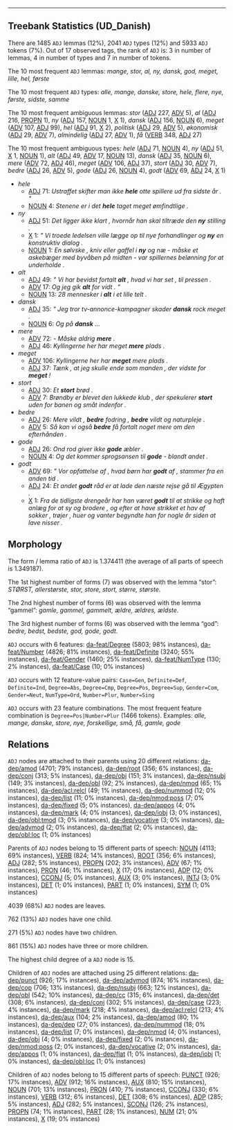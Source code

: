 

--------------------------------------------------------------------------------

## Treebank Statistics (UD_Danish)

There are 1485 `ADJ` lemmas (12%), 2041 `ADJ` types (12%) and 5933 `ADJ` tokens (7%).
Out of 17 observed tags, the rank of `ADJ` is: 3 in number of lemmas, 4 in number of types and 7 in number of tokens.

The 10 most frequent `ADJ` lemmas: <em>mange, stor, al, ny, dansk, god, meget, lille, hel, første</em>

The 10 most frequent `ADJ` types:  <em>alle, mange, danske, store, hele, flere, nye, første, sidste, samme</em>

The 10 most frequent ambiguous lemmas: <em>stor</em> ([ADJ]() 227, [ADV]() 5), <em>al</em> ([ADJ]() 216, [PROPN]() 1), <em>ny</em> ([ADJ]() 157, [NOUN]() 1, [X]() 1), <em>dansk</em> ([ADJ]() 156, [NOUN]() 6), <em>meget</em> ([ADV]() 107, [ADJ]() 99), <em>hel</em> ([ADJ]() 91, [X]() 2), <em>politisk</em> ([ADJ]() 29, [ADV]() 5), <em>økonomisk</em> ([ADJ]() 29, [ADV]() 7), <em>almindelig</em> ([ADJ]() 27, [ADV]() 1), <em>få</em> ([VERB]() 348, [ADJ]() 27)

The 10 most frequent ambiguous types:  <em>hele</em> ([ADJ]() 71, [NOUN]() 4), <em>ny</em> ([ADJ]() 51, [X]() 1, [NOUN]() 1), <em>alt</em> ([ADJ]() 49, [ADV]() 17, [NOUN]() 13), <em>dansk</em> ([ADJ]() 35, [NOUN]() 6), <em>mere</em> ([ADV]() 72, [ADJ]() 46), <em>meget</em> ([ADV]() 106, [ADJ]() 37), <em>stort</em> ([ADJ]() 30, [ADV]() 7), <em>bedre</em> ([ADJ]() 26, [ADV]() 5), <em>gode</em> ([ADJ]() 26, [NOUN]() 4), <em>godt</em> ([ADV]() 69, [ADJ]() 24, [X]() 1)


* <em>hele</em>
  * [ADJ]() 71: <em>Ustraffet skifter man ikke <b>hele</b> otte spillere ud fra sidste år . "</em>
  * [NOUN]() 4: <em>Stenene er i det <b>hele</b> taget meget ømfindtlige .</em>
* <em>ny</em>
  * [ADJ]() 51: <em>Det ligger ikke klart , hvornår han skal tiltræde den <b>ny</b> stilling .</em>
  * [X]() 1: <em>" Vi troede ledelsen ville lægge op til nye forhandlinger og <b>ny</b> en konstruktiv dialog .</em>
  * [NOUN]() 1: <em>En sølvske , kniv eller gaffel i <b>ny</b> og næ - måske et askebæger med byvåben på midten - var spillernes belønning for at underholde .</em>
* <em>alt</em>
  * [ADJ]() 49: <em>" Vi har bevidst fortalt <b>alt</b> , hvad vi har set , til pressen .</em>
  * [ADV]() 17: <em>Og jeg gik <b>alt</b> for vidt . "</em>
  * [NOUN]() 13: <em>28 mennesker i <b>alt</b> i et lille telt .</em>
* <em>dansk</em>
  * [ADJ]() 35: <em>" Jeg tror tv-annonce-kampagner skader <b>dansk</b> rock meget .</em>
  * [NOUN]() 6: <em>Og på <b>dansk</b> ...</em>
* <em>mere</em>
  * [ADV]() 72: <em>- Måske aldrig <b>mere</b> .</em>
  * [ADJ]() 46: <em>Kyllingerne her har meget <b>mere</b> plads .</em>
* <em>meget</em>
  * [ADV]() 106: <em>Kyllingerne her har <b>meget</b> mere plads .</em>
  * [ADJ]() 37: <em>Tænk , at jeg skulle ende som manden , der vidste for <b>meget</b> !</em>
* <em>stort</em>
  * [ADJ]() 30: <em>Et <b>stort</b> brød .</em>
  * [ADV]() 7: <em>Brøndby er blevet den lukkede klub , der spekulerer <b>stort</b> uden for banen og småt indenfor .</em>
* <em>bedre</em>
  * [ADJ]() 26: <em>Mere vildt , <b>bedre</b> fodring , <b>bedre</b> vildt og naturpleje .</em>
  * [ADV]() 5: <em>Så kan vi også <b>bedre</b> få fortalt noget mere om den efterhånden .</em>
* <em>gode</em>
  * [ADJ]() 26: <em>Ond rod giver ikke <b>gode</b> æbler .</em>
  * [NOUN]() 4: <em>Og det kommer sprogsansen til <b>gode</b> - blandt andet .</em>
* <em>godt</em>
  * [ADV]() 69: <em>" Vor opfattelse af , hvad børn har <b>godt</b> af , stammer fra en anden tid .</em>
  * [ADJ]() 24: <em>Et andet <b>godt</b> råd er at lade den næste rejse gå til Ægypten .</em>
  * [X]() 1: <em>Fra de tidligste drengeår har han været <b>godt</b> til at strikke og haft anlæg for at sy og brodere , og efter at have strikket et hav af sokker , trøjer , huer og vanter begyndte han for nogle år siden at lave nisser .</em>

## Morphology

The form / lemma ratio of `ADJ` is 1.374411 (the average of all parts of speech is 1.349187).

The 1st highest number of forms (7) was observed with the lemma “stor”: <em>STØRST, allerstørste, stor, store, stort, større, største</em>.

The 2nd highest number of forms (6) was observed with the lemma “gammel”: <em>gamle, gammel, gammelt, ældre, ældres, ældste</em>.

The 3rd highest number of forms (6) was observed with the lemma “god”: <em>bedre, bedst, bedste, god, gode, godt</em>.

`ADJ` occurs with 6 features: [da-feat/Degree]() (5803; 98% instances), [da-feat/Number]() (4826; 81% instances), [da-feat/Definite]() (3240; 55% instances), [da-feat/Gender]() (1460; 25% instances), [da-feat/NumType]() (130; 2% instances), [da-feat/Case]() (10; 0% instances)

`ADJ` occurs with 12 feature-value pairs: `Case=Gen`, `Definite=Def`, `Definite=Ind`, `Degree=Abs`, `Degree=Cmp`, `Degree=Pos`, `Degree=Sup`, `Gender=Com`, `Gender=Neut`, `NumType=Ord`, `Number=Plur`, `Number=Sing`

`ADJ` occurs with 23 feature combinations.
The most frequent feature combination is `Degree=Pos|Number=Plur` (1466 tokens).
Examples: <em>alle, mange, danske, store, nye, forskellige, små, få, gamle, gode</em>


## Relations

`ADJ` nodes are attached to their parents using 20 different relations: [da-dep/amod]() (4701; 79% instances), [da-dep/root]() (356; 6% instances), [da-dep/conj]() (313; 5% instances), [da-dep/obj]() (151; 3% instances), [da-dep/nsubj]() (149; 3% instances), [da-dep/obl]() (92; 2% instances), [da-dep/nmod]() (65; 1% instances), [da-dep/acl:relcl]() (49; 1% instances), [da-dep/nummod]() (12; 0% instances), [da-dep/list]() (11; 0% instances), [da-dep/nmod:poss]() (7; 0% instances), [da-dep/fixed]() (5; 0% instances), [da-dep/appos]() (4; 0% instances), [da-dep/mark]() (4; 0% instances), [da-dep/iobj]() (3; 0% instances), [da-dep/obl:tmod]() (3; 0% instances), [da-dep/vocative]() (3; 0% instances), [da-dep/advmod]() (2; 0% instances), [da-dep/flat]() (2; 0% instances), [da-dep/obl:loc]() (1; 0% instances)

Parents of `ADJ` nodes belong to 15 different parts of speech: [NOUN]() (4113; 69% instances), [VERB]() (824; 14% instances), [ROOT]() (356; 6% instances), [ADJ]() (282; 5% instances), [PROPN]() (202; 3% instances), [ADV]() (67; 1% instances), [PRON]() (46; 1% instances), [X]() (17; 0% instances), [ADP]() (12; 0% instances), [CCONJ]() (5; 0% instances), [AUX]() (3; 0% instances), [INTJ]() (3; 0% instances), [DET]() (1; 0% instances), [PART]() (1; 0% instances), [SYM]() (1; 0% instances)

4039 (68%) `ADJ` nodes are leaves.

762 (13%) `ADJ` nodes have one child.

271 (5%) `ADJ` nodes have two children.

861 (15%) `ADJ` nodes have three or more children.

The highest child degree of a `ADJ` node is 15.

Children of `ADJ` nodes are attached using 25 different relations: [da-dep/punct]() (926; 17% instances), [da-dep/advmod]() (874; 16% instances), [da-dep/cop]() (706; 13% instances), [da-dep/nsubj]() (663; 12% instances), [da-dep/obl]() (542; 10% instances), [da-dep/cc]() (315; 6% instances), [da-dep/det]() (308; 6% instances), [da-dep/conj]() (302; 5% instances), [da-dep/case]() (223; 4% instances), [da-dep/mark]() (218; 4% instances), [da-dep/acl:relcl]() (213; 4% instances), [da-dep/aux]() (104; 2% instances), [da-dep/amod]() (80; 1% instances), [da-dep/dep]() (27; 0% instances), [da-dep/nummod]() (18; 0% instances), [da-dep/list]() (7; 0% instances), [da-dep/nmod]() (4; 0% instances), [da-dep/obj]() (4; 0% instances), [da-dep/fixed]() (2; 0% instances), [da-dep/nmod:poss]() (2; 0% instances), [da-dep/vocative]() (2; 0% instances), [da-dep/appos]() (1; 0% instances), [da-dep/flat]() (1; 0% instances), [da-dep/iobj]() (1; 0% instances), [da-dep/obl:loc]() (1; 0% instances)

Children of `ADJ` nodes belong to 15 different parts of speech: [PUNCT]() (926; 17% instances), [ADV]() (912; 16% instances), [AUX]() (810; 15% instances), [NOUN]() (701; 13% instances), [PRON]() (410; 7% instances), [CCONJ]() (330; 6% instances), [VERB]() (312; 6% instances), [DET]() (308; 6% instances), [ADP]() (285; 5% instances), [ADJ]() (282; 5% instances), [SCONJ]() (126; 2% instances), [PROPN]() (74; 1% instances), [PART]() (28; 1% instances), [NUM]() (21; 0% instances), [X]() (19; 0% instances)

